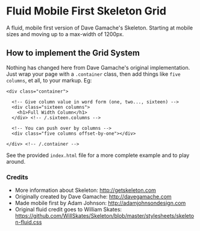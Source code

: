 # Fluid Mobile First Skeleton Grid

A fluid, mobile first version of Dave Gamache's Skeleton. Starting at mobile sizes and moving up to a max-width of 1200px.

## How to implement the Grid System

Nothing has changed here from Dave Gamache's original implementation. Just wrap your page with a `.container` class, then add things like `five` `columns`, et all, to your markup. Eg:

    <div class="container">
  
      <!-- Give column value in word form (one, two..., sixteen) -->
      <div class="sixteen columns">
        <h1>Full Width Column</h1>
      </div> <!-- /.sixteen.columns -->
      
      <!-- You can push over by columns -->
      <div class="five columns offset-by-one"></div>

    </div> <!-- /.container -->

See the provided `index.html` file for a more complete example and to play around.

### Credits
 
 * More information about Skeleton: http://getskeleton.com
 * Originally created by Dave Gamache: http://davegamache.com
 * Made mobile first by Adam Johnson: http://adamjohnsondesign.com
 * Original fluid credit goes to William Skates: https://github.com/WillSkates/Skeleton/blob/master/stylesheets/skeleton-fluid.css